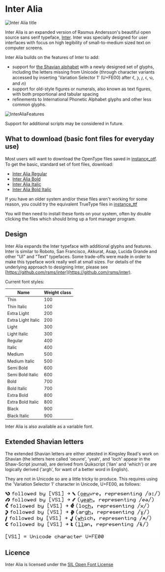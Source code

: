 # Inter Alia

![Inter Alia title](https://user-images.githubusercontent.com/59408625/152300539-d3e2344f-7c6d-4f93-8a89-4636677537a2.png)

Inter Alia is an expanded version of Rasmus Andersson's beautiful open source sans serif typeface, [Inter](https://rsms.me/inter). Inter was specially designed for user interfaces with focus on high legibility of small-to-medium sized text on computer screens.

Inter Alia builds on the features of Inter to add:
- support for [the Shavian alphabet](https://www.shavian.info) with a newly designed set of glyphs, including the letters missing from Unicode (through character variants accessed by inserting 'Variation Selector 1' (U+FE00) after 𐑒, 𐑜, 𐑢, 𐑤, 𐑻, and 𐑺)
- support for old-style figures or numerals, also known as text figures, with both proportional and tabular spacing
- refinements to International Phonetic Alphabet glyphs and other less common glyphs.

<img width="600" alt="InterAliaFeatures" src="https://user-images.githubusercontent.com/59408625/152300702-46f8239f-dfce-4cb2-b74a-bb6f517bb590.png">

Support for additional scripts may be considered in future.

## What to download (basic font files for everyday use)

Most users will want to download the OpenType files saved in [instance̠_otf](/instance_otf). To get the basic, standard set of font files, download:
- [Inter Alia Regular](instance_otf/InterAlia-Regular.otf)
- [Inter Alia Bold](instance_otf/InterAlia-Bold.otf)
- [Inter Alia Italic](instance_otf/InterAlia-Italic.otf)
- [Inter Alia Bold Italic](instance_otf/InterAlia-BlackItalic.otf)

If you have an older system and/or these files aren't working for some reason, you could try the equivalent TrueType files in [instance_ttf](/instance_ttf)

You will then need to install these fonts on your system, often by double clicking the files which should bring up a font manager program.

## Design

Inter Alia expands the Inter typeface with additional glyphs and features. Inter is similar to Roboto, San Francisco, Akkurat, Asap, Lucida Grande and other "UI" and "Text" typefaces. Some trade-offs were made in order to make this typeface work really well at small sizes. For details of the underlying approach to designing Inter, please see [https://github.com/rsms/inter](https://github.com/rsms/inter).

Current font styles:

| Name               | Weight class |
|--------------------|--------------|
| Thin               | 100          |
| Thin Italic        | 100          |
| Extra Light        | 200          |
| Extra Light Italic | 200          |
| Light              | 300          |
| Light Italic       | 300          |
| Regular            | 400          |
| Italic             | 400          |
| Medium             | 500          |
| Medium Italic      | 500          |
| Semi Bold          | 600          |
| Semi Bold Italic   | 600          |
| Bold               | 700          |
| Bold Italic        | 700          |
| Extra Bold         | 800          |
| Extra Bold Italic  | 800          |
| Black              | 900          |
| Black Italic       | 900          |

Inter Alia is also available as a variable font.

## Extended Shavian letters

The extended Shavian letters are either attested in Kingsley Read's work on Shavian (the letters here called 'oeuvre', 'yeah', and 'loch' appear in the Shaw-Script journal), are derived from Quikscript ('llan' and 'which') or are logically derived ('argh', for want of a better word in English).

They are not in Unicode so are a little tricky to produce. This requires using the 'Variation Selector 1' character in Unicode, U+FE00, as follows:

![Extended Shavian letters list](ExtendedShavian.jpg)

## Licence

Inter Alia is licensed under the [SIL Open Font License](LICENSE.txt)
